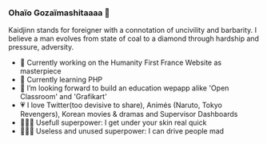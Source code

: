 ### Ohaïo Gozaïmashitaaaa 🏯

Kaidjinn stands for foreigner with a connotation of uncivility and barbarity.
I believe a man evolves from state of coal to a diamond through hardship and pressure, adversity.

- 🔭 Currently working on the Humanity First France Website as masterpiece
- 🌱 Currently learning PHP
- 👯 I’m looking forward to build an education wepapp alike 'Open Classroom' and 'Grafikart'
- :heartpulse: I love Twitter(too devisive to share), Animés (Naruto, Tokyo Revengers), Korean movies & dramas and Supervisor Dashboards
- 🦸🏽‍♂️ Usefull superpower: I get under your skin real quick
- 🦸🏽‍♂️ Useless and unused superpower: I can drive people mad

<!--
Kaidjinn stands for foreigner with a connotation of uncivility and barbarity.
I believe a man evolves from state of coal to a diamond through hardship and pressure, adversity.



- 🤔 I’m looking for help with ...
- 💬 Ask me about ...
- 📫 How to reach me: ...
- 😄 Pronouns: ...
- ⚡ Fun fact: ...
-->
